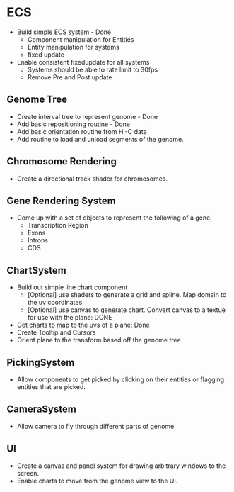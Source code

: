 # ECS
- Build simple ECS system - Done
    - Component manipulation for Entities
    - Entity manipulation for systems
    - fixed update
- Enable consistent fixedupdate for all systems
    - Systems should be able to rate limit to 30fps
    - Remove Pre and Post update

## Genome Tree
- Create interval tree to represent genome - Done
- Add basic repositioning routine - Done
- Add basic orientation routine from HI-C data
- Add routine to load and unload segments of the genome.

## Chromosome Rendering
- Create a directional track shader for chromosomes.

## Gene Rendering System
- Come up with a set of objects to represent the following of a gene
    - Transcription Region
    - Exons
    - Introns
    - CDS

## ChartSystem
- Build out simple line chart component
    - [Optional] use shaders to generate a grid and spline. Map domain to the uv coordinates
    - [Optional] use canvas to generate chart. Convert canvas to a textue for use with the plane: DONE
- Get charts to map to the uvs of a plane: Done
- Create Tooltip and Cursors
- Orient plane to the transform based off the genome tree

## PickingSystem
- Allow components to get picked by clicking on their entities or flagging entities that are picked.

## CameraSystem
- Allow camera to fly through different parts of genome 

## UI
- Create a canvas and panel system for drawing arbitrary windows to the screen.
- Enable charts to move from the genome view to the UI.
